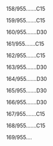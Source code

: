 158/955.......C15 


159/955.......C15 


160/955.......D30 


161/955.......C15 


162/955.......C15 


163/955.......D30 


164/955.......D30 


165/955.......D30 


166/955.......D30 


167/955.......C15 


168/955.......C15 


169/955.... 

